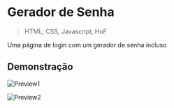 
# Gerador de Senha
> HTML, CSS, Javascript, HoF 


Uma página de login com um gerador de senha incluso


## Demonstração

![Preview1](https://i.imgur.com/ZuZqB50.png)

![Preview2](https://i.imgur.com/dQSdUPo.png)
